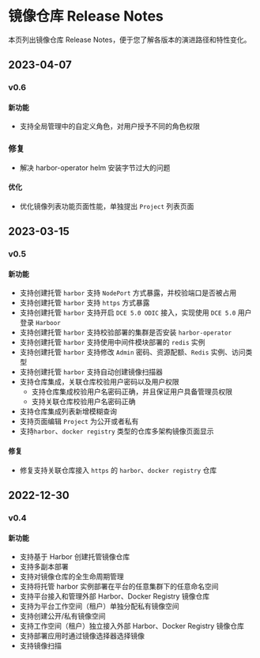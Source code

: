 # 镜像仓库 Release Notes

本页列出镜像仓库 Release Notes，便于您了解各版本的演进路径和特性变化。

## 2023-04-07

### v0.6

#### 新功能

- 支持全局管理中的自定义角色，对用户授予不同的角色权限

### 修复

- 解决 harbor-operator helm 安装字节过大的问题

#### 优化

- 优化镜像列表功能页面性能，单独提出 `Project` 列表页面

## 2023-03-15

### v0.5

#### 新功能

- 支持创建托管 `harbor` 支持 `NodePort` 方式暴露，并校验端口是否被占用
- 支持创建托管 `harbor` 支持 `https` 方式暴露
- 支持创建托管 `harbor` 支持开启 `DCE 5.0 ODIC` 接入，实现使用 `DCE 5.0` 用户登录 `Harboor`
- 支持创建托管 `harbor` 支持校验部署的集群是否安装 `harbor-operator`
- 支持创建托管 `harbor` 支持使用中间件模块部署的 `redis` 实例
- 支持创建托管 `harbor` 支持修改 `Admin` 密码、资源配额、`Redis` 实例、访问类型
- 支持创建托管 `harbor` 支持自动创建镜像扫描器
- 支持仓库集成，关联仓库校验用户密码以及用户权限
    - 支持仓库集成校验用户名密码正确，并且保证用户具备管理员权限
    - 支持关联仓库校验用户名密码正确
- 支持仓库集成列表新增模糊查询
- 支持页面编辑 `Project` 为公开或者私有
- 支持`harbor`、`docker registry` 类型的仓库多架构镜像页面显示


#### 修复

- 修复支持关联仓库接入 `https` 的 `harbor`、`docker registry` 仓库

## 2022-12-30

### v0.4

#### 新功能

- 支持基于 Harbor 创建托管镜像仓库
- 支持多副本部署
- 支持对镜像仓库的全生命周期管理
- 支持将托管 harbor 实例部署在平台的任意集群下的任意命名空间
- 支持平台接入和管理外部 Harbor、Docker Registry 镜像仓库
- 支持为平台工作空间（租户）单独分配私有镜像空间
- 支持创建公开/私有镜像空间
- 支持工作空间（租户）独立接入外部 Harbor、Docker Registry 镜像仓库
- 支持部署应用时通过镜像选择器选择镜像
- 支持镜像扫描

